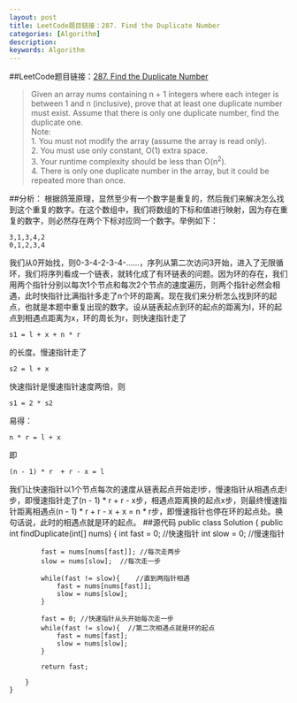 ```yaml
---
layout: post
title: LeetCode题目链接：287. Find the Duplicate Number
categories: [Algorithm]
description: 
keywords: Algorithm
---
```


##LeetCode题目链接：[287. Find the Duplicate Number](https://leetcode.com/problems/find-the-duplicate-number/)
> Given an array nums containing n + 1 integers where each integer is between 1 and n (inclusive), prove that at least one duplicate number must exist. Assume that there is only one duplicate number, find the duplicate one.</br>
Note:</br>
	1. You must not modify the array (assume the array is read only).</br>
	2. You must use only constant, O(1) extra space.</br>
	3. Your runtime complexity should be less than O(n<sup>2</sup>).</br>
	4. There is only one duplicate number in the array, but it could be repeated more than once.</br>

##分析：
根据鸽笼原理，显然至少有一个数字是重复的，然后我们来解决怎么找到这个重复的数字。在这个数组中，我们将数组的下标和值进行映射，因为存在重复的数字，则必然存在两个下标对应同一个数字。举例如下：
	
	3,1,3,4,2
	0,1,2,3,4
我们从0开始找，则0-3-4-2-3-4-......，序列从第二次访问3开始，进入了无限循环，我们将序列看成一个链表，就转化成了有环链表的问题。因为环的存在，我们用两个指针分别以每次1个节点和每次2个节点的速度遍历，则两个指针必然会相遇，此时快指针比满指针多走了n个环的距离。现在我们来分析怎么找到环的起点，也就是本题中重复出现的数字。设从链表起点到环的起点的距离为l，环的起点到相遇点距离为x，环的周长为r，则快速指针走了

	s1 = l + x + n * r
的长度。慢速指针走了

	s2 = l + x
快速指针是慢速指针速度两倍，则

	s1 = 2 * s2
易得：
	
	n * r = l + x
即

	(n - 1) * r  + r - x = l
我们让快速指针以1个节点每次的速度从链表起点开始走l步，慢速指针从相遇点走l步，即慢速指针走了(n - 1) * r  + r - x步，相遇点距离换的起点x步，则最终慢速指针距离相遇点(n - 1) * r  + r - x + x = n * r步，即慢速指针也停在环的起点处。换句话说，此时的相遇点就是环的起点。
##源代码
	public class Solution {
	    public int findDuplicate(int[] nums) {
	    	int fast = 0; //快速指针
	    	int slow = 0; //慢速指针
	    	
	    	fast = nums[nums[fast]]; //每次走两步
	    	slow = nums[slow];  //每次走一步
	    	
	    	while(fast != slow){    //直到两指针相遇
	    		fast = nums[nums[fast]];
	    		slow = nums[slow];
	    	}
	    	
	    	fast = 0; //快速指针从头开始每次走一步
	    	while(fast != slow){  //第二次相遇点就是环的起点
	    		fast = nums[fast];
	    		slow = nums[slow];
	    	}
	    	
	    	return fast;
	        
	    }
	}

